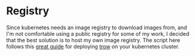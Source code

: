 # Registry
Since kubernetes needs an image registry to download images from, and I'm not comfortable using a public registry for some of my work, I decided that the best solution is to host my own image registry. The script here follows this [great guide](https://github.com/ContainerSolutions/trow/blob/master/install/INSTALL.md) for deploying [trow](https://github.com/ContainerSolutions/trow) on your kubernetes cluster.
